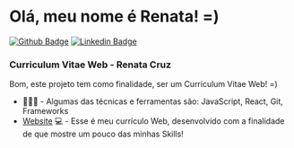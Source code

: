 # Olá, meu nome é Renata! =)

[![Github Badge](https://img.shields.io/badge/-Github-000?style=flat-square&logo=Github&logoColor=white&link=https://github.com/reenaataacruuz)](https://github.com/reenaataacruuz)
[![Linkedin Badge](https://img.shields.io/badge/-LinkedIn-blue?style=flat-square&logo=Linkedin&logoColor=white&link=https://www.linkedin.com/in/renataceliacruz/)](https://www.linkedin.com/in/renataceliacruz/)

### Curriculum Vitae Web - Renata Cruz
Bom, este projeto tem como finalidade, ser um Curriculum Vitae Web! =)

- 👨🏼‍🏫 - Algumas das técnicas e ferramentas são: JavaScript, React, Git, Frameworks
- [Website](https://cv-renata-cruz.vercel.app) 💻 - Esse é meu currículo Web, desenvolvido com a finalidade de que mostre um pouco das minhas Skills! 

